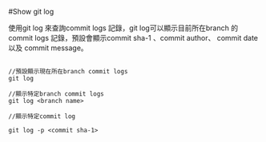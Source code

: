 #Show git log

使用git log 來查詢commit logs 記錄，git log可以顯示目前所在branch 的commit logs 記錄，預設會顯示commit sha-1 、commit author、 commit date以及 commit message。

```

//預設顯示現在所在branch commit logs
git log

//顯示特定branch commit logs
git log <branch name>

//顯示特定commit log

git log -p <commit sha-1>

``` 
